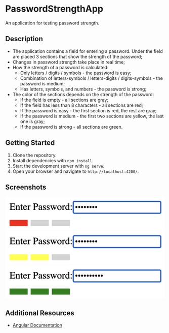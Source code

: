 # PasswordStrengthApp

An application for testing password strength.

## Description

- The application contains a field for entering a password. Under the field are placed 3 sections that show the strength of the password;
- Changes in password strength take place in real time;
- How the strength of a password is calculated:
  - Only letters / digits / symbols - the password is easy;
  - Combination of letters-symbols / letters-digits / digits-symbols - the password is medium;
  - Has letters, symbols, and numbers - the password is strong;
- The color of the sections depends on the strength of the password:
  - If the field is empty - all sections are gray;
  - If the field has less than 8 characters - all sections are red;
  - If the password is easy - the first section is red, the rest are gray;
  - If the password is medium - the first two sections are yellow, the last one is gray;
  - If the password is strong - all sections are green.

## Getting Started

1. Clone the repository.
2. Install dependencies with `npm install`.
3. Start the development server with `ng serve`.
4. Open your browser and navigate to `http://localhost:4200/`.

## Screenshots

![Screenshot of easy password](/src/assets/screen_easy.png)
![Screenshot of medium password](/src/assets/screen_medium.png)
![Screenshot of strong password](/src/assets/screen_strong.png)

## Additional Resources

- [Angular Documentation](https://angular.io/docs)
